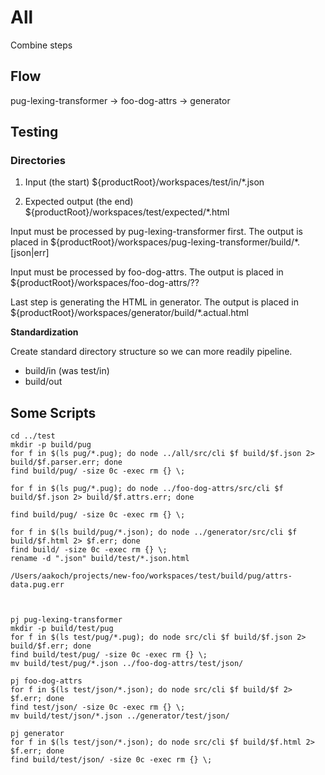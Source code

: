 # All

Combine steps

## Flow
pug-lexing-transformer -> foo-dog-attrs -> generator

## Testing

### Directories

1. Input (the start)
${productRoot}/workspaces/test/in/*.json

1. Expected output (the end)
${productRoot}/workspaces/test/expected/*.html

Input must be processed by pug-lexing-transformer first. The output is placed in ${productRoot}/workspaces/pug-lexing-transformer/build/*.\[json|err\]

Input must be processed by foo-dog-attrs. The output is placed in ${productRoot}/workspaces/foo-dog-attrs/??

Last step is generating the HTML in generator. The output is placed in ${productRoot}/workspaces/generator/build/*.actual.html

**Standardization**

Create standard directory structure so we can more readily pipeline.

- build/in (was test/in)
- build/out

## Some Scripts

```
cd ../test
mkdir -p build/pug
for f in $(ls pug/*.pug); do node ../all/src/cli $f build/$f.json 2> build/$f.parser.err; done
find build/pug/ -size 0c -exec rm {} \;

for f in $(ls pug/*.pug); do node ../foo-dog-attrs/src/cli $f build/$f.json 2> build/$f.attrs.err; done

find build/pug/ -size 0c -exec rm {} \;

for f in $(ls build/pug/*.json); do node ../generator/src/cli $f build/$f.html 2> $f.err; done
find build/ -size 0c -exec rm {} \;
rename -d ".json" build/test/*.json.html

/Users/aakoch/projects/new-foo/workspaces/test/build/pug/attrs-data.pug.err



pj pug-lexing-transformer
mkdir -p build/test/pug
for f in $(ls test/pug/*.pug); do node src/cli $f build/$f.json 2> build/$f.err; done
find build/test/pug/ -size 0c -exec rm {} \;
mv build/test/pug/*.json ../foo-dog-attrs/test/json/

pj foo-dog-attrs
for f in $(ls test/json/*.json); do node src/cli $f build/$f 2> $f.err; done
find test/json/ -size 0c -exec rm {} \;
mv build/test/json/*.json ../generator/test/json/

pj generator
for f in $(ls test/json/*.json); do node src/cli $f build/$f.html 2> $f.err; done
find build/test/json/ -size 0c -exec rm {} \;
```
